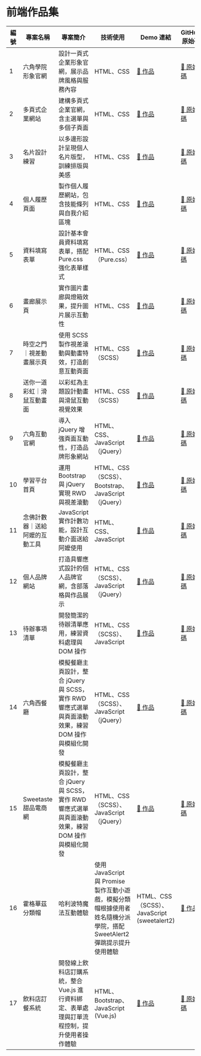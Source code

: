 # 前端作品集

| 編號 | 專案名稱 | 專案簡介 | 技術使用 | Demo 連結 | GitHub 原始碼 |
|------|-----------|--------------------------------------------------|-------------------------------------------|------------------|-------------------|
| 1 | 六角學院形象官網 | 設計一頁式企業形象官網，展示品牌風格與服務內容 | HTML、CSS | [🔗 作品](https://williamhsieh615.github.io/Front-end/Project1/index.html) | [🔗 原始碼](https://github.com/WilliamHsieh615/Front-end/tree/main/Project1) |
| 2 | 多頁式企業網站 | 建構多頁式企業官網，含主選單與多個子頁面 | HTML、CSS | [🔗 作品](https://williamhsieh615.github.io/Front-end/Project2/index.html) | [🔗 原始碼](https://github.com/WilliamHsieh615/Front-end/tree/main/Project2) |
| 3 | 名片設計練習 | 以多邊形設計呈現個人名片版型，訓練排版與美感 | HTML、CSS | [🔗 作品](https://williamhsieh615.github.io/Front-end/Project3/index.html) | [🔗 原始碼](https://github.com/WilliamHsieh615/Front-end/tree/main/Project3) |
| 4 | 個人履歷頁面 | 製作個人履歷網站，包含技能條列與自我介紹區塊 | HTML、CSS | [🔗 作品](https://williamhsieh615.github.io/Front-end/Project4/index.html) | [🔗 原始碼](https://github.com/WilliamHsieh615/Front-end/tree/main/Project4) |
| 5 | 資料填寫表單 | 設計基本會員資料填寫表單，搭配 Pure.css 強化表單樣式 | HTML、CSS（Pure.css） | [🔗 作品](https://williamhsieh615.github.io/Front-end/Project5/index.html) | [🔗 原始碼](https://github.com/WilliamHsieh615/Front-end/tree/main/Project5) |
| 6 | 畫廊展示頁 | 實作圖片畫廊與燈箱效果，提升圖片展示互動性 | HTML、CSS | [🔗 作品](https://williamhsieh615.github.io/Front-end/Project6/index.html) | [🔗 原始碼](https://github.com/WilliamHsieh615/Front-end/tree/main/Project6) |
| 7 | 時空之門｜視差動畫展示頁 | 使用 SCSS 製作視差滾動與動畫特效，打造創意互動頁面 | HTML、CSS（SCSS） | [🔗 作品](https://williamhsieh615.github.io/Front-end/Project7/index.html) | [🔗 原始碼](https://github.com/WilliamHsieh615/Front-end/tree/main/Project7) |
| 8 | 送你一道彩虹｜滑鼠互動畫面 | 以彩虹為主題設計動畫與滑鼠互動視覺效果 | HTML、CSS（SCSS） | [🔗 作品](https://williamhsieh615.github.io/Front-end/Project8/index.html) | [🔗 原始碼](https://github.com/WilliamHsieh615/Front-end/tree/main/Project8) |
| 9 | 六角互動官網 | 導入 jQuery 增強頁面互動性，打造品牌形象網站 | HTML、CSS、JavaScript（jQuery） | [🔗 作品](https://williamhsieh615.github.io/Front-end/Project9/index.html) | [🔗 原始碼](https://github.com/WilliamHsieh615/Front-end/tree/main/Project9) |
| 10 | 學習平台首頁 | 運用 Bootstrap 與 jQuery 實現 RWD 與視差滾動 | HTML、CSS（SCSS）、Bootstrap、JavaScript（jQuery） | [🔗 作品](https://williamhsieh615.github.io/Front-end/Project10/index.html) | [🔗 原始碼](https://github.com/WilliamHsieh615/Front-end/tree/main/Project10) |
| 11 | 念佛計數器｜送給阿嬤的互動工具 | JavaScript 實作計數功能，設計互動介面送給阿嬤使用 | HTML、CSS、JavaScript | [🔗 作品](https://williamhsieh615.github.io/Front-end/Project11/index.html) | [🔗 原始碼](https://github.com/WilliamHsieh615/Front-end/tree/main/Project11) |
| 12 | 個人品牌網站 | 打造具響應式設計的個人品牌官網，含部落格與作品展示 | HTML、CSS（SCSS）、JavaScript（jQuery） | [🔗 作品](https://williamhsieh615.github.io/Front-end/Project12/index.html) | [🔗 原始碼](https://github.com/WilliamHsieh615/Front-end/tree/main/Project12) |
| 13 | 待辦事項清單 | 開發簡潔的待辦清單應用，練習資料處理與 DOM 操作 | HTML、CSS（SCSS）、JavaScript | [🔗 作品](https://williamhsieh615.github.io/Front-end/Project13/index.html) | [🔗 原始碼](https://github.com/WilliamHsieh615/Front-end/tree/main/Project13) |
| 14 | 六角西餐廳 | 模擬餐廳主頁設計，整合 jQuery 與 SCSS，實作 RWD 響應式選單與頁面滾動效果，練習 DOM 操作與模組化開發 | HTML、CSS（SCSS）、JavaScript（jQuery） | [🔗 作品](https://williamhsieh615.github.io/Front-end/Project14/index.html) | [🔗 原始碼](https://github.com/WilliamHsieh615/Front-end/tree/main/Project14) |
| 15 | Sweetaste甜品電商網 | 模擬餐廳主頁設計，整合 jQuery 與 SCSS，實作 RWD 響應式選單與頁面滾動效果，練習 DOM 操作與模組化開發 | HTML、CSS（SCSS）、JavaScript（jQuery） | [🔗 作品](https://williamhsieh615.github.io/Front-end/Project15/index.html) | [🔗 原始碼](https://github.com/WilliamHsieh615/Front-end/tree/main/Project15) |
| 16 | 霍格華茲分類帽 | 哈利波特魔法互動體驗 | 使用 JavaScript 與 Promise 製作互動小遊戲，模擬分類帽根據使用者姓名隨機分派學院，搭配 SweetAlert2 彈跳提示提升使用體驗 | HTML、CSS（SCSS）、JavaScript (sweetalert2) | [🔗 作品](https://williamhsieh615.github.io/Front-end/Project16/index.html) | [🔗 原始碼](https://github.com/WilliamHsieh615/Front-end/tree/main/Project16) |
| 17 | 飲料店訂餐系統 | 開發線上飲料店訂購系統，整合 Vue.js 進行資料綁定、表單處理與訂單流程控制，提升使用者操作體驗 | HTML、Bootstrap、JavaScript (Vue.js) | [🔗 作品](https://williamhsieh615.github.io/Front-end/Project17/index.html) | [🔗 原始碼](https://github.com/WilliamHsieh615/Front-end/tree/main/Project17) |






